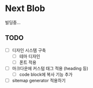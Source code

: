 # Next Blob

빌딩중...

## TODO

- [ ] 디자인 시스템 구축
  - [ ] 테마 디자인
  - [ ] 폰트 적용
- [ ] 마크다운에 커스텀 태그 적용 (heading 등)
  - [ ] code block에 복사 기능 추가
- [ ] sitemap generator 적용하기
